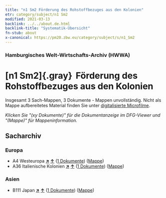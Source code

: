 ```yaml
---
title: "n1 Sm2 Förderung des Rohstoffbezuges aus den Kolonien"
etr: category/subject/n1 Sm2
modified: 2021-03-13
backlink: ../../about.de.html
backlink-title: "Systematik-Übersicht"
fn-stub: about
x-canonical: https://pm20.zbw.eu/category/subject/s/n1_Sm2
---
```


### Hamburgisches Welt-Wirtschafts-Archiv (HWWA)
# [n1 Sm2]{.gray}&#8201; Förderung des Rohstoffbezuges aus den Kolonien&#160; 




Insgesamt 3 Sach-Mappen, 3 Dokumente - Mappen unvollständig.
Nicht als Mappe aufbereitetes Material finden Sie unter [digitalisierte Microfilme](/film/h1_sh.de.html).

_Klicken Sie "(xy Dokumente)" für die Dokumentanzeige im DFG-Viewer und "(Mappe)" für Mappeninformation._

## Sacharchiv




### Europa

- A4 Westeuropa [**&nearr;**](../../../geo/i/140897/about.de.html "Westeuropa (alle Mappen)") [**&uarr;**](../../../geo/about.de.html#A4 "Ländersystematik") (<a href="https://pm20.zbw.eu/dfgview/sh/140897,144933" title="über: Westeuropa : Förderung des Rohstoffbezuges aus den Kolonien" target="_blank">1 Dokumente</a>) ([Mappe](../../../../folder/sh/1408xx/140897/1449xx/144933/about.de.html))
- A36 Italienische Kolonien [**&nearr;**](../../../geo/i/141012/about.de.html "Italienische Kolonien (alle Mappen)") [**&uarr;**](../../../geo/about.de.html#A36 "Ländersystematik") (<a href="https://pm20.zbw.eu/dfgview/sh/141012,144933" title="über: Italienische Kolonien : Förderung des Rohstoffbezuges aus den Kolonien" target="_blank">1 Dokumente</a>) ([Mappe](../../../../folder/sh/1410xx/141012/1449xx/144933/about.de.html))

### Asien

- B111 Japan [**&nearr;**](../../../geo/i/141272/about.de.html "Japan (alle Mappen)") [**&uarr;**](../../../geo/about.de.html#B111 "Ländersystematik") (<a href="https://pm20.zbw.eu/dfgview/sh/141272,144933" title="über: Japan : Förderung des Rohstoffbezuges aus den Kolonien" target="_blank">1 Dokumente</a>) ([Mappe](../../../../folder/sh/1412xx/141272/1449xx/144933/about.de.html))


